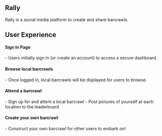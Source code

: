## Rally

Rally is a social media platform to create and share barcrawls. 

## User Experience
<h4>Sign In Page</h4>
- Users initially sign in (or create an account) to access a secure dashboard.

<h4>Browse local barcrawls</h4>
- Once logged in, local barcrawls will be displayed for users to browse.


<h4>Attend a barcrawl</h4>
- Sign up for and attent a local barcrawl
- Post pictures of yourself at each location to the leaderboard

<h4>Create your own barcrawl</h4>
- Construct your own barcrawl for other users to embark on!

